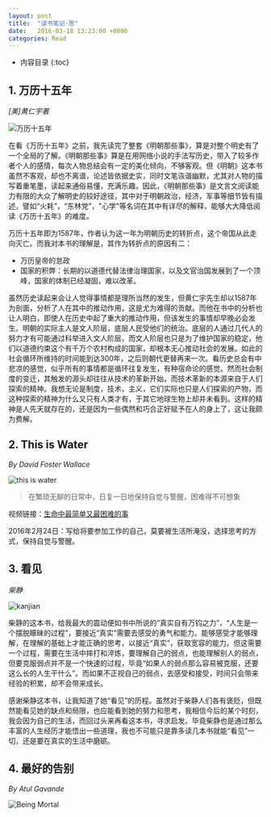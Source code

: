 ```yaml
---
layout: post
title:  "读书笔记-思"
date:   2016-03-18 13:23:00 +0800
categories: Read
---
```

* 内容目录
{:toc}



## 1\. 万历十五年 
*[美]黄仁宇著*
 
![万历十五年]({{site.baseurl}}/pics/wanli.jpg)

<p>在看《万历十五年》之前，我先读完了整套《明朝那些事》，算是对整个明史有了一个全局的了解。《明朝那些事》算是在用网络小说的手法写历史，带入了较多作者个人的感情，每次人物总结会有一定的美化倾向，不够客观。但《明朝》这本书虽然不客观，却也不离谱，论述皆依据史实，同时文笔诙谐幽默，尤其对人物的描写着重笔墨，读起来通俗易懂，充满乐趣。因此，《明朝那些事》是文言文阅读能力有限的大众了解明史的较好途径，其中对于明朝政治，经济，军事等细节皆有描述，譬如“火耗”，“东林党”，"心学"等名词在其中有详尽的解释，能够大大降低阅读《万历十五年》的难度。</p>

万历十五年即为1587年，作者认为这一年为明朝历史的转折点，这个帝国从此走向灭亡。而我对本书的理解是，其作为转折点的原因有二：

+ 万历皇帝的怠政
+ 国家的积弊：长期的以道德代替法律治理国家，以及文官治国发展到了一个顶峰，国家的体制已经凝固，难以改革。    

虽然历史读起来会让人觉得事情都是理所当然的发生，但黄仁宇先生却以1587年为剖面，分析了人在其中的推动作用，这是尤为难得的贡献。而他在书中的分析也让人明白，即使人在历史中起了重大的推动作用，但该发生的事情却早晚必会发生。明朝的实际主人是文人阶层，底层人民受他们的统治。底层的人通过几代人的努力才有可能通过科举进入文人阶层，而文人阶层也只是为了维护国家的稳定，他们以道德约束这个有千万个农村构成的国家，却根本无心推动社会的发展。如此的社会循环所维持的时间能到达300年，之后则朝代更替再来一次。看历史总会有中悲凉的感觉，似乎所有的事情都是循环往复发生，有种宿命论的感觉。然而社会制度的变迁，其触发的源头却往往从技术的革新开始，而技术革新的本源来自于人们探索的精神。我想无论是制度，技术，主义，它们实际也只是人们探索的产物，而这种探索的精神为什么又只有人类才有，于其它地球生物上却并未看到。这样的精神是人先天就存在的，还是因为一些偶然和巧合正好赋予在人的身上了，这让我颇为费解。

## 2. This is Water 
*By David Foster Wallace*

![this is water]({{site.baseurl}}/pics/this_is_water.jpg)

>在繁琐无聊的日常中，日复一日地保持自觉与警醒，困难得不可想象

视频链接：[生命中最简单又最困难的事](http://v.youku.com/v_show/id_XNjYyMjYzNDky.html?from=y1.2-1-103.3.4-1.1-1-1-3-0#paction)

2016年2月24日：写给将要参加工作的自己，莫要被生活所淹没，选择思考的方式，保持自觉与警醒。

## 3. 看见
*柴静*

![kanjian]({{site.baseurl}}/pics/kanjian.jpeg)

柴静的这本书，给我最大的震动便如书中所说的“真实自有万钧之力”，“人生是一个摆脱矇昧的过程”，要接近“真实”需要去感受的勇气和能力。能够感受才能够理解，在理解的基础上才能正确的思考，以接近“真实”，获取宽容的能力。但这需要一个过程，需要在生活中摔打和淬炼，要理解自己的弱点，也能理解别人的弱点，但要克服弱点并不是一个快速的过程，毕竟“如果人的弱点那么容易被克服，还要这么长的人生干什么”。而如果不正视自己的弱点，去感受和接受，时间只会带来经验的积累，却不会带来成长。

感谢柴静这本书，让我知道了她“看见”的历程。虽然对于柴静人们各有褒贬，但既然能看见她的缺点和局限，也应能看到她的努力和思考，我相信今后的某个时刻，我会因为自己的生活，而回过头来再看这本书，寻求启发。毕竟柴静也是通过那么丰富的人生经历才能悟出一些道理，我也不可能只是靠多读几本书就能“看见”一切，还是要在真实的生活中磨砺。

## 4. 最好的告别
*By Atul Gavande*

![Being Mortal]({{site.baseurl}}/pics/being_mortal.jpg)